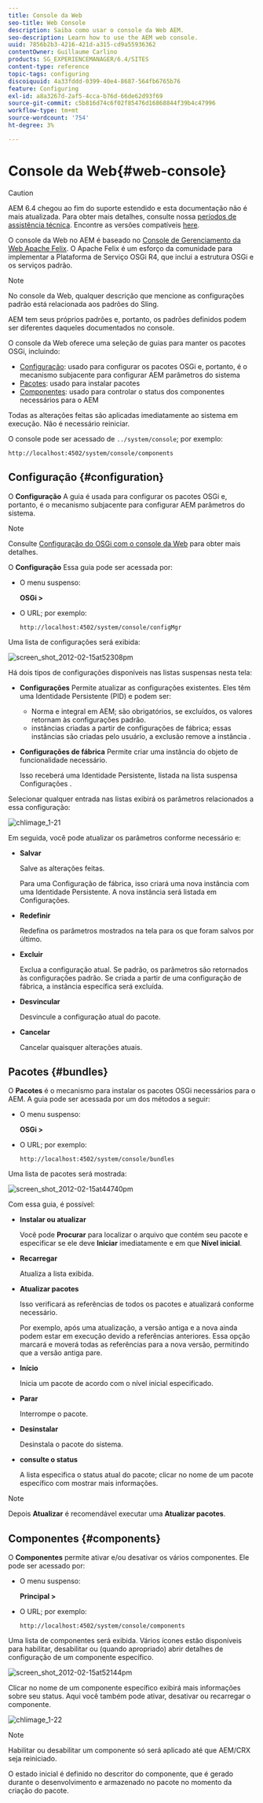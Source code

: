 ```yaml
---
title: Console da Web
seo-title: Web Console
description: Saiba como usar o console da Web AEM.
seo-description: Learn how to use the AEM web console.
uuid: 7856b2b3-4216-421d-a315-cd9a55936362
contentOwner: Guillaume Carlino
products: SG_EXPERIENCEMANAGER/6.4/SITES
content-type: reference
topic-tags: configuring
discoiquuid: 4a33fddd-0399-40e4-8687-564fb6765b76
feature: Configuring
exl-id: a8a3267d-2af5-4cca-b76d-66de62d93f69
source-git-commit: c5b816d74c6f02f85476d16868844f39b4c47996
workflow-type: tm+mt
source-wordcount: '754'
ht-degree: 3%

---
```


# Console da Web{#web-console}

>[!CAUTION]
>
>AEM 6.4 chegou ao fim do suporte estendido e esta documentação não é mais atualizada. Para obter mais detalhes, consulte nossa [períodos de assistência técnica](https://helpx.adobe.com/br/support/programs/eol-matrix.html). Encontre as versões compatíveis [here](https://experienceleague.adobe.com/docs/).

O console da Web no AEM é baseado no [Console de Gerenciamento da Web Apache Felix](https://felix.apache.org/documentation/subprojects/apache-felix-web-console.html). O Apache Felix é um esforço da comunidade para implementar a Plataforma de Serviço OSGi R4, que inclui a estrutura OSGi e os serviços padrão.

>[!NOTE]
>
>No console da Web, qualquer descrição que mencione as configurações padrão está relacionada aos padrões do Sling.
>
>AEM tem seus próprios padrões e, portanto, os padrões definidos podem ser diferentes daqueles documentados no console.

O console da Web oferece uma seleção de guias para manter os pacotes OSGi, incluindo:

* [Configuração](#configuration): usado para configurar os pacotes OSGi e, portanto, é o mecanismo subjacente para configurar AEM parâmetros do sistema
* [Pacotes](#bundles): usado para instalar pacotes
* [Componentes](#components): usado para controlar o status dos componentes necessários para o AEM

Todas as alterações feitas são aplicadas imediatamente ao sistema em execução. Não é necessário reiniciar.

O console pode ser acessado de `../system/console`; por exemplo:

`http://localhost:4502/system/console/components`

## Configuração {#configuration}

O **Configuração** A guia é usada para configurar os pacotes OSGi e, portanto, é o mecanismo subjacente para configurar AEM parâmetros do sistema.

>[!NOTE]
>
>Consulte [Configuração do OSGi com o console da Web](/help/sites-deploying/configuring-osgi.md) para obter mais detalhes.

O **Configuração** Essa guia pode ser acessada por:

* O menu suspenso:

   **OSGi >**

* O URL; por exemplo:

   `http://localhost:4502/system/console/configMgr`

Uma lista de configurações será exibida:

![screen_shot_2012-02-15at52308pm](assets/screen_shot_2012-02-15at52308pm.png)

Há dois tipos de configurações disponíveis nas listas suspensas nesta tela:

* **Configurações**
Permite atualizar as configurações existentes. Eles têm uma Identidade Persistente (PID) e podem ser:

   * Norma e integral em AEM; são obrigatórios, se excluídos, os valores retornam às configurações padrão.
   * instâncias criadas a partir de configurações de fábrica; essas instâncias são criadas pelo usuário, a exclusão remove a instância .

* **Configurações de fábrica**
Permite criar uma instância do objeto de funcionalidade necessário.

   Isso receberá uma Identidade Persistente, listada na lista suspensa Configurações .

Selecionar qualquer entrada nas listas exibirá os parâmetros relacionados a essa configuração:

![chlimage_1-21](assets/chlimage_1-21.png)

Em seguida, você pode atualizar os parâmetros conforme necessário e:

* **Salvar**

   Salve as alterações feitas.

   Para uma Configuração de fábrica, isso criará uma nova instância com uma Identidade Persistente. A nova instância será listada em Configurações.

* **Redefinir**

   Redefina os parâmetros mostrados na tela para os que foram salvos por último.

* **Excluir**

   Exclua a configuração atual. Se padrão, os parâmetros são retornados às configurações padrão. Se criada a partir de uma configuração de fábrica, a instância específica será excluída.

* **Desvincular**

   Desvincule a configuração atual do pacote.

* **Cancelar**

   Cancelar quaisquer alterações atuais.

## Pacotes {#bundles}

O **Pacotes** é o mecanismo para instalar os pacotes OSGi necessários para o AEM. A guia pode ser acessada por um dos métodos a seguir:

* O menu suspenso:

   **OSGi >**

* O URL; por exemplo:

   `http://localhost:4502/system/console/bundles`

Uma lista de pacotes será mostrada:

![screen_shot_2012-02-15at44740pm](assets/screen_shot_2012-02-15at44740pm.png)

Com essa guia, é possível:

* **Instalar ou atualizar**

   Você pode **Procurar** para localizar o arquivo que contém seu pacote e especificar se ele deve **Iniciar** imediatamente e em que **Nível inicial**.

* **Recarregar**

   Atualiza a lista exibida.

* **Atualizar pacotes**

   Isso verificará as referências de todos os pacotes e atualizará conforme necessário.

   Por exemplo, após uma atualização, a versão antiga e a nova ainda podem estar em execução devido a referências anteriores. Essa opção marcará e moverá todas as referências para a nova versão, permitindo que a versão antiga pare.

* **Início**

   Inicia um pacote de acordo com o nível inicial especificado.

* **Parar**

   Interrompe o pacote.

* **Desinstalar**

   Desinstala o pacote do sistema.

* **consulte o status**

   A lista especifica o status atual do pacote; clicar no nome de um pacote específico com mostrar mais informações.

>[!NOTE]
>
>Depois **Atualizar** é recomendável executar uma **Atualizar pacotes**.

## Componentes {#components}

O **Componentes** permite ativar e/ou desativar os vários componentes. Ele pode ser acessado por:

* O menu suspenso:

   **Principal >**

* O URL; por exemplo:

   `http://localhost:4502/system/console/components`

Uma lista de componentes será exibida. Vários ícones estão disponíveis para habilitar, desabilitar ou (quando apropriado) abrir detalhes de configuração de um componente específico.

![screen_shot_2012-02-15at52144pm](assets/screen_shot_2012-02-15at52144pm.png)

Clicar no nome de um componente específico exibirá mais informações sobre seu status. Aqui você também pode ativar, desativar ou recarregar o componente.

![chlimage_1-22](assets/chlimage_1-22.png)

>[!NOTE]
>
>Habilitar ou desabilitar um componente só será aplicado até que AEM/CRX seja reiniciado.
>
>O estado inicial é definido no descritor do componente, que é gerado durante o desenvolvimento e armazenado no pacote no momento da criação do pacote.
